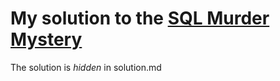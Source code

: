 # My solution to the [SQL Murder Mystery](https://mystery.knightlab.com/)

The solution is *hidden* in solution.md
